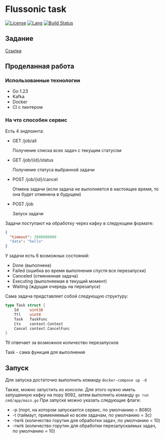 # Flussonic task
[![License](https://img.shields.io/github/license/UserNameShouldBeHere/FlussonicTask)](https://opensource.org/license/mit)
[![Lang](https://img.shields.io/github/languages/top/UserNameShouldBeHere/FlussonicTask)](https://go.dev/)
[![Build Status](https://img.shields.io/github/actions/workflow/status/UserNameShouldBeHere/FlussonicTask/go.yml)](https://img.shields.io/github/actions/workflow/status/UserNameShouldBeHere/FlussonicTask/go.yml)

## Задание
[Ссылка](https://gist.github.com/hjbaa/51ce3a28f0b3dc78bb5fa130524d1726)

## Проделанная работа

### Использованные технологии

- Go 1.23
- Kafka
- Docker
- CI с линтером

### На что способен сервис

Есть 4 эндпоинта:

- GET /job/all
  
  Получение списка всех задач с текущим статусом
  
- GET /job/{id}/status

  Получение статуса выбранной задачи

- POST /job/{id}/cancel

  Отмена задачи (если задача не выполняется в настоящее время, то она будет отменена в будущем)

- POST /job

  Запуск задачи

Задачи поступают на обработку через кафку в следующем формате:
```json
{
  "timeout": 3000000000
  "data": "hello"
}
```

У задачи есть 6 возможных состояний:

- Done (выполнена)
- Failed (ошибка во время выполнения спустя все перезапуски)
- Canceled (отмененная задача)
- Executing (выполняемая в текущий момент)
- Waiting (ждущая очередь на перезапуск)

Сама задача представляет собой следующую структуру:

```go
type Task struct {
	Id     uint16
	Ttl    uint8
	Task   TaskFunc
	Ctx    context.Context
	Cancel context.CancelFunc
}
```

Ttl отвечает за возможное количество перезапусков

Task - сама функция для выполнения

## Запуск

Для запуска достаточно выполнить команду `docker-compose up -d`

Также, можно запустить из консоли. Для этого нужно иметь запущенную кафку на пору 9092, затем выполнить команду `go run cmd/app/main.go`
При запуске можно указать следующие флаги:
- -p (порт, на котором запускается сервис, по умолчанию = 8080)
- -t (таймаут, применяемый ко всем задачам, по умолчанию = 3с)
- -twrk (количество горутин для обработки задач, по умолчанию = 10)
- -rwrk (количество горутин для обработки перезапускаемых задач, по умолчанию = 10)
